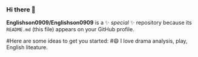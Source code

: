 ### Hi there 👋


**Englishson0909/Englishson0909** is a ✨ _special_ ✨ repository because its `README.md` (this file) appears on your GitHub profile.

#Here are some ideas to get you started:
#😄 I love drama analysis, play, English liteature. 

